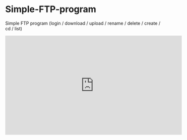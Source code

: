 # Simple-FTP-program
Simple FTP program (login / download / upload / rename / delete / create / cd / list)
<iframe width="560" height="315" src="https://www.youtube-nocookie.com/embed/vDSxfdBZH7s" frameborder="0" allow="accelerometer; autoplay; encrypted-media; gyroscope; picture-in-picture" allowfullscreen></iframe>
